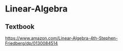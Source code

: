 # Linear-Algebra

## Textbook

https://www.amazon.com/Linear-Algebra-4th-Stephen-Friedberg/dp/0130084514
